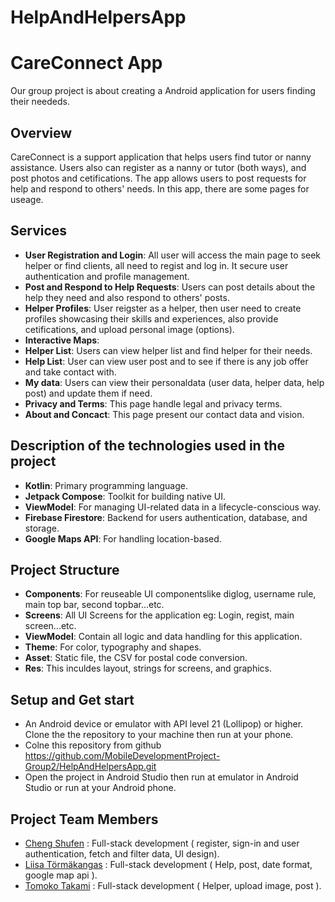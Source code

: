 # HelpAndHelpersApp
# CareConnect App
Our group project is about creating a Android application for users finding their neededs.

## Overview
CareConnect is a support application that helps users find tutor or nanny assistance. Users also can register as a nanny or tutor (both ways), and post photos and cetifications.
The app allows users to post requests for help and respond to others' needs.
In this app, there are some pages for useage.

## Services
- **User Registration and Login**: All user will access the main page to seek helper or find clients, all need to regist and log in. It secure user authentication and profile management.
- **Post and Respond to Help Requests**: Users can post details about the help they need and also respond to others' posts.
- **Helper Profiles**: User reigster as a helper, then user need to create profiles showcasing their skills and experiences, also provide cetifications, and upload personal image (options).
- **Interactive Maps**:
- **Helper List**: Users can view helper list and find helper for their needs.
- **Help List**: User can view user post and to see if there is any job offer and take contact with. 
- **My data**: Users can view their personaldata (user data, helper data, help post) and update them if need.
- **Privacy and Terms**: This page handle legal and privacy terms.
- **About and Concact**: This page present our contact data and vision.
## Description of the technologies used in the project
- **Kotlin**: Primary programming language.
- **Jetpack Compose**: Toolkit for building native UI.
- **ViewModel**: For managing UI-related data in a lifecycle-conscious way.
- **Firebase Firestore**: Backend for users authentication, database, and storage.
- **Google Maps API**: For handling location-based.
## Project Structure
- **Components**: For reuseable UI componentslike diglog, username rule, main top bar, second topbar...etc.
- **Screens**: All UI Screens for the application eg: Login, regist, main screen...etc.
- **ViewModel**: Contain all logic and data handling for this application.
- **Theme**: For color, typography and shapes.
- **Asset**: Static file, the CSV for postal code conversion.
- **Res**: This inculdes layout, strings for screens, and graphics.
## Setup and Get start
- An Android device or emulator with API level 21 (Lollipop) or higher. Clone the the repository to your machine then run at your phone.
- Colne this repository from github https://github.com/MobileDevelopmentProject-Group2/HelpAndHelpersApp.git
-  Open the project in Android Studio then run at emulator in Android Studio or run at your Android phone.

## Project Team Members
- [Cheng Shufen](https://github.com/ofiscarlett) : Full-stack development ( register, sign-in and user authentication, fetch and filter data, UI design).
- [Liisa Törmäkangas](https://github.com/liisatormakangas) : Full-stack development ( Help, post, date format, google map api ).
- [Tomoko Takami](https://github.com/t2tato01) : Full-stack development ( Helper, upload image, post ).

